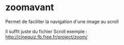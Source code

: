# zoomavant
Permet de faciliter la navigation d'une image au scroll


Il suffit juste du fichier Scroll 
exemple :
http://cinequiz.fb.free.fr/project/zoom/
